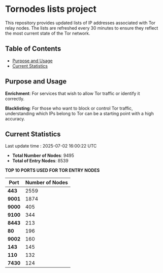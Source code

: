 # Tornodes lists project

This repository provides updated lists of IP addresses associated with Tor relay nodes. The lists are refreshed every 30 minutes to ensure they reflect the most current state of the Tor network.

## Table of Contents

- [Purpose and Usage](#purpose-and-usage)
- [Current Statistics](#current-statistics)


## Purpose and Usage

**Enrichment**: For services that wish to allow Tor traffic or identify it correctly.

**Blacklisting**: For those who want to block or control Tor traffic, understanding which IPs belong to Tor can be a starting point with a high accuracy.

## Current Statistics

Last update time : 2025-07-02 16:00:22 UTC

- **Total Number of Nodes**: 9495
- **Total of Entry Nodes**: 8539

**TOP 10 PORTS USED FOR TOR ENTRY NODES**

| **Port** | **Number of Nodes** |
|------|-----------------|
| **443**   | 2559  |
| **9001**   | 1874  |
| **9000**   | 405  |
| **9100**   | 344  |
| **8443**   | 213  |
| **80**   | 196  |
| **9002**   | 160  |
| **143**   | 145  |
| **110**   | 132  |
| **7430**   | 124  |

